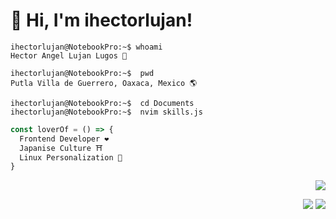 # 👋 Hi, I'm ihectorlujan!

```console
ihectorlujan@NotebookPro:~$ whoami
Hector Angel Lujan Lugos 👀

ihectorlujan@NotebookPro:~$  pwd
Putla Villa de Guerrero, Oaxaca, Mexico 🌎

ihectorlujan@NotebookPro:~$  cd Documents
ihectorlujan@NotebookPro:~$  nvim skills.js
```
```javascript
const loverOf = () => {
  Frontend Developer ❤
  Japanise Culture ⛩
  Linux Personalization 🚀
}
```


<p align='right'>
  <a>
      <img src='https://forthebadge.com/images/badges/built-with-love.svg'/>
  <a/>
<p/>
 
<p align='right'>
  <a>
      <img src='https://forthebadge.com/images/badges/made-with-markdown.svg'/>
  <a/>
   <a>
      <img src='https://forthebadge.com/images/badges/uses-html.svg'/>
  <a/>
<p/>
 
